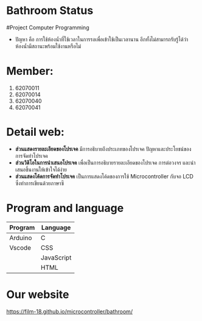 # Bathroom Status
#Project Computer Programming
- ปัญหา คือ การใช้ห้องน้ำที่ใช้เวลาในการรอเพื่อเข้าใช้เป็นเวลานาน อีกทั้งไม่สามารถรับรู้ได้ว่าห้องน้ำมีสถานะพร้อมใช้งานหรือไม่

# Member:
1. 62070011
2. 62070014
3. 62070040
4. 62070041

# Detail web:
-  **ส่วนแสดงรายละเอียดของโปรเจค** มีการอธิบายถึงประเภทของโปรเจค ปัญหาและประโยชน์ของการจัดทำโปรเจค
-  **ส่วนวิดิโอในการนำเสนอโปรเจค** เพื่อเป็นการอธิบายรายละเอียดของโปรเจค การต่อวงจร และนำเสนอชิ้นงานให้เข้าใจได้ง่าย
-  **ส่วนแสดงโค้ดการจัดทำโปรเจค** เป็นการแสดงโค้ดของการใช้ Microcontroller กับจอ LCD ซึ่งทำการเขียนด้วยภาษาซี
 

 # Program and language
 | Program        | Language       |
 | ---------------|----------------|
 | Arduino        | C              |
 | Vscode         | CSS            |
 |                | JavaScript     |
 |                | HTML           |


# Our website 
https://film-18.github.io/microcontroller/bathroom/
